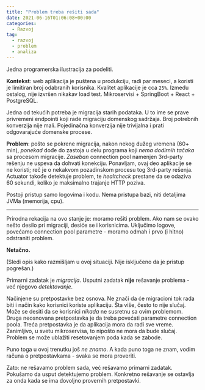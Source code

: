 ```yaml
---
title: "Problem treba rešiti sada"
date: 2021-06-16T01:06:08+00:00
categories:
  - Razvoj
tag:
  - razvoj
  - problem
  - analiza
---
```


Jedna programerska ilustracija za podeliti.

<!--more-->

**Kontekst**: web aplikacija je puštena u produkciju, radi par meseci, a koristi je limitiran broj odabranih korisnika. Kvalitet aplikacije je cca `25%`. Između ostalog, nije izvršen nikakav load test. Mikroservisi + SpringBoot + React + PostgreSQL.

Jedna od tekućih potreba je migracija starih podataka. U to ime se prave privremeni endpointi koji rade migraciju domenskog sadržaja. Broj potrebnih konverzija nije mali. Pojedinačna konverzija nije trivijalna i prati odgovarajuće domenske procese.

**Problem**: pošto se pokrene migracija, nakon nekog dužeg vremena (60+ min), _ponekad_ dođe do zastoja u delu programa koji _nema dodirnih tačaka_ sa procesom migracije. _Zaseban_ connection pool namenjen 3rd-party rešenju ne uspeva da dohvati konekciju. Ponavljam, ovaj deo aplikacije se ne koristi; reč je o nekakvom pozadinskom procesu tog 3rd-party rešenja. Actuator takođe detektuje problem, te _healtcheck_ prestane da se odaziva 60 sekundi, koliko je maksimalno trajanje HTTP poziva.

Postoji pristup samo logovima i kodu. Nema pristupa bazi, niti detaljima JVMa (memorija, cpu).

----

Prirodna rekacija na ovo stanje je: moramo rešiti problem. Ako nam se ovako nešto desilo pri migraciji, desiće se i korisnicima. Uključimo logove, povećamo connection pool parametre - moramo odmah i prvo (i hitno) odstraniti problem.

**Netačno.**

(Sledi opis kako razmišljam u ovoj situaciji. Nije isključeno da je pristup pogrešan.)

Primarni zadatak je _migracija_. Usputni zadatak **nije** rešavanje problema - već njegovo _detektovanje_.

Načinjene su pretpostavke bez osnova. Ne znači da će migracioni tok rada biti i način kako korisnici koriste aplikaciju. Šta više, često to nije slučaj. Može se desiti da se korisnici _nikada_ ne susretnu sa ovim problemom. Druga neosnovana pretpostavka je da treba povećati parametre connection poola. Treća pretpostavka je da aplikacija mora da radi sve vreme. Zanimljivo, u svetu mikroservisa, to nipošto ne mora da bude slučaj. Problem se može ublažiti resetovanjem poda kada se zabode.

Puno toga u ovoj trenutku još _ne znamo_. A kada puno toga ne znam, vodim računa o pretpostavkama - svaka se mora proveriti.

Zato: ne rešavamo problem sada, već rešavamo primarni zadatak. Pokušamo da usput detektujemo problem. Konkretno rešavanje se ostavlja za onda kada se ima dovoljno provernih pretpostavki.
